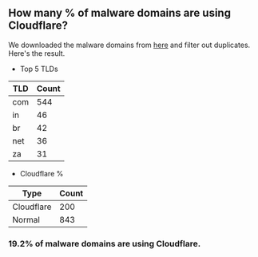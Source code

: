 ## How many % of malware domains are using Cloudflare?


We downloaded the malware domains from [here](https://urlhaus.abuse.ch) and filter out duplicates.
Here's the result.


[//]: # (start replacement)


- Top 5 TLDs

| TLD | Count |
| --- | --- |
| com | 544 |
| in | 46 |
| br | 42 |
| net | 36 |
| za | 31 |


- Cloudflare %

| Type | Count |
| --- | --- |
| Cloudflare | 200 |
| Normal | 843 |


### 19.2% of malware domains are using Cloudflare.